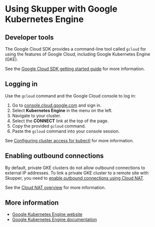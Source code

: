 # Using Skupper with Google Kubernetes Engine

## Developer tools

The Google Cloud SDK provides a command-line tool called `gcloud` for
using the features of Google Cloud, including Google Kubernetes Engine
(GKE).

See the [Google Cloud SDK getting started guide][cli] for more
information.

[cli]: https://cloud.google.com/sdk/docs/quickstart

## Logging in

Use the `gcloud` command and the Google Cloud console to log in:

1. Go to [console.cloud.google.com](https://console.cloud.google.com/) and sign in.
1. Select **Kubernetes Engine** in the menu on the left.
1. Navigate to your cluster.
1. Select the **CONNECT** link at the top of the page.
1. Copy the provided `gcloud` command.
1. Paste the `gcloud` command into your console session.

See [Configuring cluster access for kubectl][cluster-access] for more
information.

[cluster-access]: https://cloud.google.com/kubernetes-engine/docs/how-to/cluster-access-for-kubectl

## Enabling outbound connections

By default, private GKE clusters do not allow outbound connections to
external IP addresses.  To link a private GKE cluster to a remote site
with Skupper, you need to [enable outbound connections using Cloud
NAT][nat-gke].

See the [Cloud NAT overview][nat-overview] for more information.

[nat-gke]: https://cloud.google.com/nat/docs/gke-example
[nat-overview]: https://cloud.google.com/nat/docs/overview

## More information

* [Google Kubernetes Engine website](https://cloud.google.com/kubernetes-engine)
* [Google Kubernetes Engine documentation](https://cloud.google.com/kubernetes-engine/docs)
